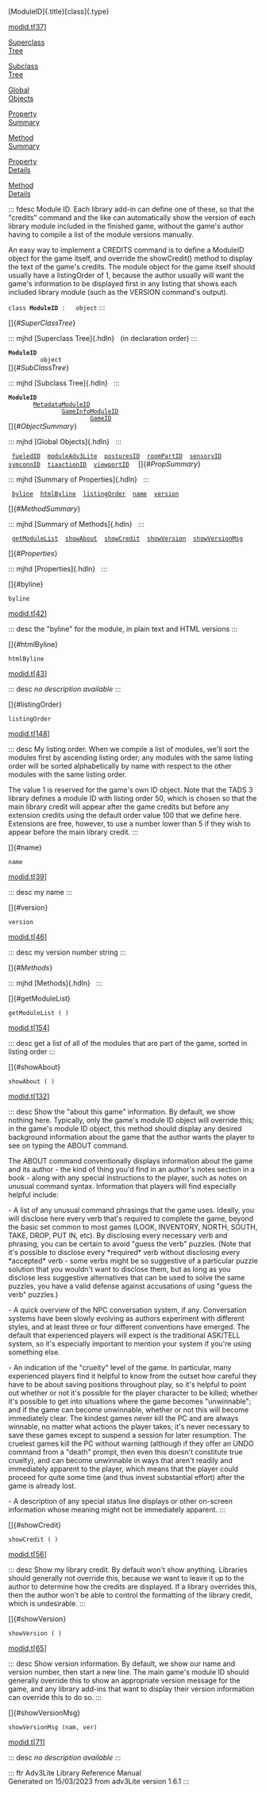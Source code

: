 [ModuleID]{.title}[class]{.type}

[modid.t](../file/modid.t.html)\[[37](../source/modid.t.html#37)\]

[Superclass\
Tree](#_SuperClassTree_)

[Subclass\
Tree](#_SubClassTree_)

[Global\
Objects](#_ObjectSummary_)

[Property\
Summary](#_PropSummary_)

[Method\
Summary](#_MethodSummary_)

[Property\
Details](#_Properties_)

[Method\
Details](#_Methods_)

::: fdesc
Module ID. Each library add-in can define one of these, so that the
\"credits\" command and the like can automatically show the version of
each library module included in the finished game, without the game\'s
author having to compile a list of the module versions manually.

An easy way to implement a CREDITS command is to define a ModuleID
object for the game itself, and override the showCredit() method to
display the text of the game\'s credits. The module object for the game
itself should usually have a listingOrder of 1, because the author
usually will want the game\'s information to be displayed first in any
listing that shows each included library module (such as the VERSION
command\'s output).

`class `**`ModuleID`**` :   object`
:::

[]{#_SuperClassTree_}

::: mjhd
[Superclass Tree]{.hdln}   (in declaration order)
:::

**`ModuleID`**\
`         object`\
[]{#_SubClassTree_}

::: mjhd
[Subclass Tree]{.hdln}  
:::

**`ModuleID`**\
`         `[`MetadataModuleID`](../object/MetadataModuleID.html)\
`                 `[`GameInfoModuleID`](../object/GameInfoModuleID.html)\
`                         `[`GameID`](../object/GameID.html)\
[]{#_ObjectSummary_}

::: mjhd
[Global Objects]{.hdln}  
:::

` `[`fueledID`](../object/fueledID.html)`  `[`moduleAdv3Lite`](../object/moduleAdv3Lite.html)`  `[`posturesID`](../object/posturesID.html)`  `[`roomPartID`](../object/roomPartID.html)`  `[`sensoryID`](../object/sensoryID.html)`  `[`symconnID`](../object/symconnID.html)`  `[`tiaactionID`](../object/tiaactionID.html)`  `[`viewportID`](../object/viewportID.html)`  `
[]{#_PropSummary_}

::: mjhd
[Summary of Properties]{.hdln}  
:::

` `[`byline`](#byline)`  `[`htmlByline`](#htmlByline)`  `[`listingOrder`](#listingOrder)`  `[`name`](#name)`  `[`version`](#version)`  `

[]{#_MethodSummary_}

::: mjhd
[Summary of Methods]{.hdln}  
:::

` `[`getModuleList`](#getModuleList)`  `[`showAbout`](#showAbout)`  `[`showCredit`](#showCredit)`  `[`showVersion`](#showVersion)`  `[`showVersionMsg`](#showVersionMsg)`  `

[]{#_Properties_}

::: mjhd
[Properties]{.hdln}  
:::

[]{#byline}

`byline`

[modid.t](../file/modid.t.html)\[[42](../source/modid.t.html#42)\]

::: desc
the \"byline\" for the module, in plain text and HTML versions
:::

[]{#htmlByline}

`htmlByline`

[modid.t](../file/modid.t.html)\[[43](../source/modid.t.html#43)\]

::: desc
*no description available*
:::

[]{#listingOrder}

`listingOrder`

[modid.t](../file/modid.t.html)\[[148](../source/modid.t.html#148)\]

::: desc
My listing order. When we compile a list of modules, we\'ll sort the
modules first by ascending listing order; any modules with the same
listing order will be sorted alphabetically by name with respect to the
other modules with the same listing order.

The value 1 is reserved for the game\'s own ID object. Note that the
TADS 3 library defines a module ID with listing order 50, which is
chosen so that the main library credit will appear after the game
credits but before any extension credits using the default order value
100 that we define here. Extensions are free, however, to use a number
lower than 5 if they wish to appear before the main library credit.
:::

[]{#name}

`name`

[modid.t](../file/modid.t.html)\[[39](../source/modid.t.html#39)\]

::: desc
my name
:::

[]{#version}

`version`

[modid.t](../file/modid.t.html)\[[46](../source/modid.t.html#46)\]

::: desc
my version number string
:::

[]{#_Methods_}

::: mjhd
[Methods]{.hdln}  
:::

[]{#getModuleList}

`getModuleList ( )`

[modid.t](../file/modid.t.html)\[[154](../source/modid.t.html#154)\]

::: desc
get a list of all of the modules that are part of the game, sorted in
listing order
:::

[]{#showAbout}

`showAbout ( )`

[modid.t](../file/modid.t.html)\[[132](../source/modid.t.html#132)\]

::: desc
Show the \"about this game\" information. By default, we show nothing
here. Typically, only the game\'s module ID object will override this;
in the game\'s module ID object, this method should display any desired
background information about the game that the author wants the player
to see on typing the ABOUT command.

The ABOUT command conventionally displays information about the game and
its author - the kind of thing you\'d find in an author\'s notes section
in a book - along with any special instructions to the player, such as
notes on unusual command syntax. Information that players will find
especially helpful include:

\- A list of any unusual command phrasings that the game uses. Ideally,
you will disclose here every verb that\'s required to complete the game,
beyond the basic set common to most games (LOOK, INVENTORY, NORTH,
SOUTH, TAKE, DROP, PUT IN, etc). By disclosing every necessary verb and
phrasing, you can be certain to avoid \"guess the verb\" puzzles. (Note
that it\'s possible to disclose every \*required\* verb without
disclosing every \*accepted\* verb - some verbs might be so suggestive
of a particular puzzle solution that you wouldn\'t want to disclose
them, but as long as you disclose less suggestive alternatives that can
be used to solve the same puzzles, you have a valid defense against
accusations of using \"guess the verb\" puzzles.)

\- A quick overview of the NPC conversation system, if any. Conversation
systems have been slowly evolving as authors experiment with different
styles, and at least three or four different conventions have emerged.
The default that experienced players will expect is the traditional
ASK/TELL system, so it\'s especially important to mention your system if
you\'re using something else.

\- An indication of the \"cruelty\" level of the game. In particular,
many experienced players find it helpful to know from the outset how
careful they have to be about saving positions throughout play, so it\'s
helpful to point out whether or not it\'s possible for the player
character to be killed; whether it\'s possible to get into situations
where the game becomes \"unwinnable\"; and if the game can become
unwinnable, whether or not this will become immediately clear. The
kindest games never kill the PC and are always winnable, no matter what
actions the player takes; it\'s never necessary to save these games
except to suspend a session for later resumption. The cruelest games
kill the PC without warning (although if they offer an UNDO command from
a \"death\" prompt, then even this doesn\'t constitute true cruelty),
and can become unwinnable in ways that aren\'t readily and immediately
apparent to the player, which means that the player could proceed for
quite some time (and thus invest substantial effort) after the game is
already lost.

\- A description of any special status line displays or other on-screen
information whose meaning might not be immediately apparent.
:::

[]{#showCredit}

`showCredit ( )`

[modid.t](../file/modid.t.html)\[[56](../source/modid.t.html#56)\]

::: desc
Show my library credit. By default won\'t show anything. Libraries
should generally not override this, because we want to leave it up to
the author to determine how the credits are displayed. If a library
overrides this, then the author won\'t be able to control the formatting
of the library credit, which is undesirable.
:::

[]{#showVersion}

`showVersion ( )`

[modid.t](../file/modid.t.html)\[[65](../source/modid.t.html#65)\]

::: desc
Show version information. By default, we show our name and version
number, then start a new line. The main game\'s module ID should
generally override this to show an appropriate version message for the
game, and any library add-ins that want to display their version
information can override this to do so.
:::

[]{#showVersionMsg}

`showVersionMsg (nam, ver)`

[modid.t](../file/modid.t.html)\[[71](../source/modid.t.html#71)\]

::: desc
*no description available*
:::

::: ftr
Adv3Lite Library Reference Manual\
Generated on 15/03/2023 from adv3Lite version 1.6.1
:::
